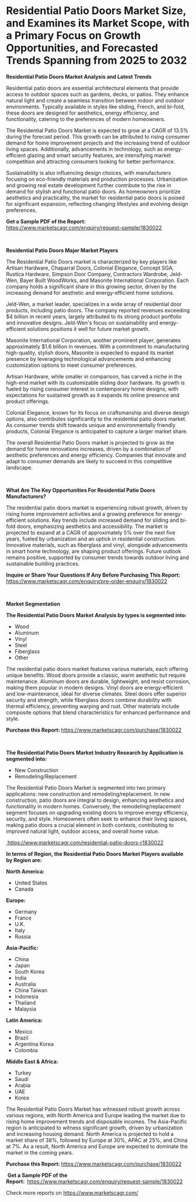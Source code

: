 <p><h1>Residential Patio Doors Market Size, and Examines its Market Scope, with a Primary Focus on Growth Opportunities, and Forecasted Trends Spanning from 2025 to 2032</h1></p><p><strong>Residential Patio Doors Market Analysis and Latest Trends</strong></p>
<p><p>Residential patio doors are essential architectural elements that provide access to outdoor spaces such as gardens, decks, or patios. They enhance natural light and create a seamless transition between indoor and outdoor environments. Typically available in styles like sliding, French, and bi-fold, these doors are designed for aesthetics, energy efficiency, and functionality, catering to the preferences of modern homeowners.</p><p>The Residential Patio Doors Market is expected to grow at a CAGR of 13.5% during the forecast period. This growth can be attributed to rising consumer demand for home improvement projects and the increasing trend of outdoor living spaces. Additionally, advancements in technology, such as energy-efficient glazing and smart security features, are intensifying market competition and attracting consumers looking for better performance.</p><p>Sustainability is also influencing design choices, with manufacturers focusing on eco-friendly materials and production processes. Urbanization and growing real estate development further contribute to the rise in demand for stylish and functional patio doors. As homeowners prioritize aesthetics and practicality, the market for residential patio doors is poised for significant expansion, reflecting changing lifestyles and evolving design preferences.</p></p>
<p><strong>Get a Sample PDF of the Report:&nbsp;</strong> <a href="https://www.marketscagr.com/enquiry/request-sample/1830022?utm_campaign=2239&utm_medium=2&utm_source=Github&utm_content=ia&utm_term=09022025&utm_id=residential-patio-doors">https://www.marketscagr.com/enquiry/request-sample/1830022</a></p>
<p>&nbsp;</p>
<p><strong>Residential Patio Doors Major Market Players</strong></p>
<p><p>The Residential Patio Doors market is characterized by key players like Artisan Hardware, Chaparral Doors, Colonial Elegance, Concept SGA, Rustica Hardware, Simpson Door Company, Contractors Wardrobe, Jeld-Wen, Bayer Built WoodWorks, and Masonite International Corporation. Each company holds a significant share in this growing sector, driven by the increasing demand for aesthetic and energy-efficient home solutions.</p><p>Jeld-Wen, a market leader, specializes in a wide array of residential door products, including patio doors. The company reported revenues exceeding $4 billion in recent years, largely attributed to its strong product portfolio and innovative designs. Jeld-Wen's focus on sustainability and energy-efficient solutions positions it well for future market growth.</p><p>Masonite International Corporation, another prominent player, generates approximately $1.6 billion in revenues. With a commitment to manufacturing high-quality, stylish doors, Masonite is expected to expand its market presence by leveraging technological advancements and enhancing customization options to meet consumer preferences.</p><p>Artisan Hardware, while smaller in comparison, has carved a niche in the high-end market with its customizable sliding door hardware. Its growth is fueled by rising consumer interest in contemporary home designs, with expectations for sustained growth as it expands its online presence and product offerings.</p><p>Colonial Elegance, known for its focus on craftsmanship and diverse design options, also contributes significantly to the residential patio doors market. As consumer trends shift towards unique and environmentally friendly products, Colonial Elegance is anticipated to capture a larger market share.</p><p>The overall Residential Patio Doors market is projected to grow as the demand for home renovations increases, driven by a combination of aesthetic preferences and energy efficiency. Companies that innovate and adapt to consumer demands are likely to succeed in this competitive landscape.</p></p>
<p>&nbsp;</p>
<p><strong>What Are The Key Opportunities For Residential Patio Doors Manufacturers?</strong></p>
<p><p>The residential patio doors market is experiencing robust growth, driven by rising home improvement activities and a growing preference for energy-efficient solutions. Key trends include increased demand for sliding and bi-fold doors, emphasizing aesthetics and accessibility. The market is projected to expand at a CAGR of approximately 5% over the next five years, fueled by urbanization and an uptick in residential construction. Innovative materials, such as fiberglass and vinyl, alongside advancements in smart home technology, are shaping product offerings. Future outlook remains positive, supported by consumer trends towards outdoor living and sustainable building practices.</p></p>
<p><strong>Inquire or Share Your Questions If Any Before Purchasing This Report:</strong> <a href="https://www.marketscagr.com/enquiry/pre-order-enquiry/1830022?utm_campaign=2239&utm_medium=2&utm_source=Github&utm_content=ia&utm_term=09022025&utm_id=residential-patio-doors">https://www.marketscagr.com/enquiry/pre-order-enquiry/1830022</a></p>
<p>&nbsp;</p>
<p><strong>Market Segmentation</strong></p>
<p><strong>The Residential Patio Doors Market Analysis by types is segmented into:</strong></p>
<p><ul><li>Wood</li><li>Aluminum</li><li>Vinyl</li><li>Steel</li><li>Fiberglass</li><li>Other</li></ul></p>
<p><p>The residential patio doors market features various materials, each offering unique benefits. Wood doors provide a classic, warm aesthetic but require maintenance. Aluminum doors are durable, lightweight, and resist corrosion, making them popular in modern designs. Vinyl doors are energy-efficient and low-maintenance, ideal for diverse climates. Steel doors offer superior security and strength, while fiberglass doors combine durability with thermal efficiency, preventing warping and rust. Other materials include composite options that blend characteristics for enhanced performance and style.</p></p>
<p><strong>Purchase this Report:&nbsp;</strong><a href="https://www.marketscagr.com/purchase/1830022?utm_campaign=2239&utm_medium=2&utm_source=Github&utm_content=ia&utm_term=09022025&utm_id=residential-patio-doors">https://www.marketscagr.com/purchase/1830022</a></p>
<p>&nbsp;</p>
<p><strong>The Residential Patio Doors Market Industry Research by Application is segmented into:</strong></p>
<p><ul><li>New Construction</li><li>Remodeling/Replacement</li></ul></p>
<p><p>The Residential Patio Doors Market is segmented into two primary applications: new construction and remodeling/replacement. In new construction, patio doors are integral to design, enhancing aesthetics and functionality in modern homes. Conversely, the remodeling/replacement segment focuses on upgrading existing doors to improve energy efficiency, security, and style. Homeowners often seek to enhance their living spaces, making patio doors a crucial element in both contexts, contributing to improved natural light, outdoor access, and overall home value.</p></p>
<p><a href="https://www.marketscagr.com/residential-patio-doors-r1830022?utm_campaign=2239&utm_medium=2&utm_source=Github&utm_content=ia&utm_term=09022025&utm_id=residential-patio-doors">&nbsp;https://www.marketscagr.com/residential-patio-doors-r1830022</a></p>
<p><strong>In terms of Region, the Residential Patio Doors Market Players available by Region are:</strong></p>
<p>
    <p> <strong> North America: </strong>
        <ul>
            <li>United States</li>
            <li>Canada</li>
        </ul>
        </p> 
    <p> <strong> Europe: </strong>
        <ul>
            <li>Germany</li>
            <li>France</li>
            <li>U.K.</li>
            <li>Italy</li>
            <li>Russia</li>
        </ul>
        </p> 
    <p> <strong> Asia-Pacific: </strong>
        <ul>
            <li>China</li>
            <li>Japan</li>
            <li>South Korea</li>
            <li>India</li>
            <li>Australia</li>
            <li>China Taiwan</li>
            <li>Indonesia</li>
            <li>Thailand</li>
            <li>Malaysia</li>
        </ul>
        </p> 
    <p> <strong> Latin America: </strong>
        <ul>
            <li>Mexico</li>
            <li>Brazil</li>
            <li>Argentina Korea</li>
            <li>Colombia</li>
        </ul>
        </p> 
    <p> <strong> Middle East & Africa: </strong>
        <ul>
            <li>Turkey</li>
            <li>Saudi</li>
            <li>Arabia</li>
            <li>UAE</li>
            <li>Korea</li>
        </ul>
    </p>
    </p>
<p><p>The Residential Patio Doors Market has witnessed robust growth across various regions, with North America and Europe leading the market due to rising home improvement trends and disposable incomes. The Asia-Pacific region is anticipated to witness significant growth, driven by urbanization and increasing housing demand. North America is projected to hold a market share of 38%, followed by Europe at 30%, APAC at 25%, and China at 7%. As a result, North America and Europe are expected to dominate the market in the coming years.</p></p>
<p><strong>Purchase this Report: </strong><a href="https://www.marketscagr.com/purchase/1830022?utm_campaign=2239&utm_medium=2&utm_source=Github&utm_content=ia&utm_term=09022025&utm_id=residential-patio-doors">https://www.marketscagr.com/purchase/1830022</a></p>
<p>&nbsp;<strong>Get a Sample PDF of the Report:&nbsp;&nbsp;</strong><a href="https://www.marketscagr.com/enquiry/request-sample/1830022?utm_campaign=2239&utm_medium=2&utm_source=Github&utm_content=ia&utm_term=09022025&utm_id=residential-patio-doors">https://www.marketscagr.com/enquiry/request-sample/1830022</a></p>
<p><strong></strong></p>
<p>Check more reports on <a href="https://www.marketscagr.com/?utm_campaign=2239&utm_medium=2&utm_source=Github&utm_content=ia&utm_term=09022025&utm_id=residential-patio-doors">https://www.marketscagr.com/</a></p>